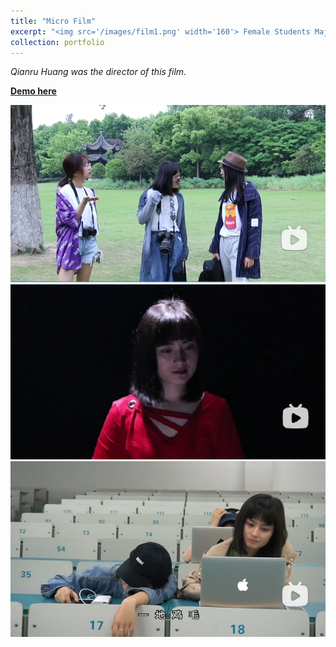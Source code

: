 ```yaml
---
title: "Micro Film"
excerpt: "<img src='/images/film1.png' width='160'> Female Students Majoring in Film Art "
collection: portfolio
--- 
```


*Qianru Huang was the director of this film.*

[**Demo here**](https://www.bilibili.com/video/BV1AW411V77a?spm_id_from=333.999.0.0&vd_source=87bcc1173b38ca4592a0934cef5dc79)

<img src='/images/film1.png'>
<img src='/images/film2.png'>
<img src='/images/film3.png'>